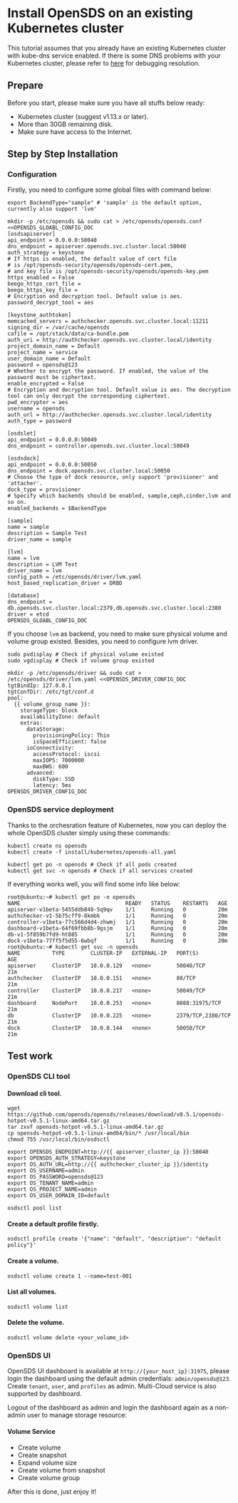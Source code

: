 # Install OpenSDS on an existing Kubernetes cluster

This tutorial assumes that you already have an existing Kubernetes cluster with
kube-dns service enabled. If there is some DNS problems with your Kubernetes
cluster, please refer to [here](https://kubernetes.io/docs/tasks/administer-cluster/dns-debugging-resolution/)
for debugging resolution.

## Prepare
Before you start, please make sure you have all stuffs below ready:
- Kubernetes cluster (suggest v1.13.x or later).
- More than 30GB remaining disk.
- Make sure have access to the Internet.

## Step by Step Installation
### Configuration
Firstly, you need to configure some global files with command below:
```shell
export BackendType="sample" # 'sample' is the default option, currently also support 'lvm'

mkdir -p /etc/opensds && sudo cat > /etc/opensds/opensds.conf <<OPENSDS_GLOABL_CONFIG_DOC
[osdsapiserver]
api_endpoint = 0.0.0.0:50040
dns_endpoint = apiserver.opensds.svc.cluster.local:50040
auth_strategy = keystone
# If https is enabled, the default value of cert file
# is /opt/opensds-security/opensds/opensds-cert.pem,
# and key file is /opt/opensds-security/opensds/opensds-key.pem
https_enabled = False
beego_https_cert_file =
beego_https_key_file =
# Encryption and decryption tool. Default value is aes.
password_decrypt_tool = aes

[keystone_authtoken]
memcached_servers = authchecker.opensds.svc.cluster.local:11211
signing_dir = /var/cache/opensds
cafile = /opt/stack/data/ca-bundle.pem
auth_uri = http://authchecker.opensds.svc.cluster.local/identity
project_domain_name = Default
project_name = service
user_domain_name = Default
password = opensds@123
# Whether to encrypt the password. If enabled, the value of the password must be ciphertext.
enable_encrypted = False
# Encryption and decryption tool. Default value is aes. The decryption tool can only decrypt the corresponding ciphertext.
pwd_encrypter = aes
username = opensds
auth_url = http://authchecker.opensds.svc.cluster.local/identity
auth_type = password

[osdslet]
api_endpoint = 0.0.0.0:50049
dns_endpoint = controller.opensds.svc.cluster.local:50049

[osdsdock]
api_endpoint = 0.0.0.0:50050
dns_endpoint = dock.opensds.svc.cluster.local:50050
# Choose the type of dock resource, only support 'provisioner' and 'attacher'.
dock_type = provisioner
# Specify which backends should be enabled, sample,ceph,cinder,lvm and so on.
enabled_backends = $BackendType

[sample]
name = sample
description = Sample Test
driver_name = sample

[lvm]
name = lvm
description = LVM Test
driver_name = lvm
config_path = /etc/opensds/driver/lvm.yaml
host_based_replication_driver = DRBD

[database]
dns_endpoint = db.opensds.svc.cluster.local:2379,db.opensds.svc.cluster.local:2380
driver = etcd
OPENSDS_GLOABL_CONFIG_DOC
```

If you choose `lvm` as backend, you need to make sure physical volume and volume group existed. Besides, you need to configure lvm driver.
```
sudo pvdisplay # Check if physical volume existed
sudo vgdisplay # Check if volume group existed

mkdir -p /etc/opensds/driver && sudo cat > /etc/opensds/driver/lvm.yaml <<OPENSDS_DRIVER_CONFIG_DOC
tgtBindIp: 127.0.0.1
tgtConfDir: /etc/tgt/conf.d
pool:
  {{ volume_group_name }}:
    storageType: block
    availabilityZone: default
    extras:
      dataStorage:
        provisioningPolicy: Thin
        isSpaceEfficient: false
      ioConnectivity:
        accessProtocol: iscsi
        maxIOPS: 7000000
        maxBWS: 600
      advanced:
        diskType: SSD
        latency: 5ms
OPENSDS_DRIVER_CONFIG_DOC
```

### OpenSDS service deployment
Thanks to the orchesration feature of Kubernetes, now you can deploy the whole
OpenSDS cluster simply using these commands:
```shell
kubectl create ns opensds
kubectl create -f install/kubernetes/opensds-all.yaml

kubectl get po -n opensds # Check if all pods created
kubectl get svc -n opensds # Check if all services created
```

If everything works well, you will find some info like below:
```shell
root@ubuntu:~# kubectl get po -n opensds
NAME                                 READY   STATUS    RESTARTS   AGE
apiserver-v1beta-5455ddb848-5q9qv    1/1     Running   0          20m
authchecker-v1-5b75cff9-8kmbk        1/1     Running   0          20m
controller-v1beta-77c566d4d4-zhwmj   1/1     Running   0          20m
dashboard-v1beta-64f69fbb8b-9gsjm    1/1     Running   0          20m
db-v1-5f859b7fd9-ht885               1/1     Running   0          20m
dock-v1beta-77ff5f5d55-6wbqf         1/1     Running   0          20m
root@ubuntu:~# kubectl get svc -n opensds
NAME          TYPE        CLUSTER-IP   EXTERNAL-IP   PORT(S)             AGE
apiserver     ClusterIP   10.0.0.129   <none>        50040/TCP           21m
authchecker   ClusterIP   10.0.0.151   <none>        80/TCP              21m
controller    ClusterIP   10.0.0.217   <none>        50049/TCP           21m
dashboard     NodePort    10.0.0.253   <none>        8088:31975/TCP      21m
db            ClusterIP   10.0.0.225   <none>        2379/TCP,2380/TCP   21m
dock          ClusterIP   10.0.0.144   <none>        50050/TCP           21m
```

## Test work

### OpenSDS CLI tool
#### Download cli tool.
```
wget https://github.com/opensds/opensds/releases/download/v0.5.1/opensds-hotpot-v0.5.1-linux-amd64.tar.gz 
tar zxvf opensds-hotpot-v0.5.1-linux-amd64.tar.gz 
cp opensds-hotpot-v0.5.1-linux-amd64/bin/* /usr/local/bin
chmod 755 /usr/local/bin/osdsctl

export OPENSDS_ENDPOINT=http://{{ apiserver_cluster_ip }}:50040
export OPENSDS_AUTH_STRATEGY=keystone
export OS_AUTH_URL=http://{{ authchecker_cluster_ip }}/identity
export OS_USERNAME=admin
export OS_PASSWORD=opensds@123
export OS_TENANT_NAME=admin
export OS_PROJECT_NAME=admin
export OS_USER_DOMAIN_ID=default

osdsctl pool list
```

#### Create a default profile firstly.
```
osdsctl profile create '{"name": "default", "description": "default policy"}'
```

#### Create a volume.
```
osdsctl volume create 1 --name=test-001
```

#### List all volumes.
```
osdsctl volume list
```

#### Delete the volume.
```
osdsctl volume delete <your_volume_id>
```

### OpenSDS UI
OpenSDS UI dashboard is available at `http://{your_host_ip}:31975`, please login the dashboard using the default admin credentials: `admin/opensds@123`. Create `tenant`, `user`, and `profiles` as admin. Multi-Cloud service is also supported by dashboard.

Logout of the dashboard as admin and login the dashboard again as a non-admin user to manage storage resource:

#### Volume Service
* Create volume
* Create snapshot
* Expand volume size
* Create volume from snapshot
* Create volume group

After this is done, just enjoy it!
